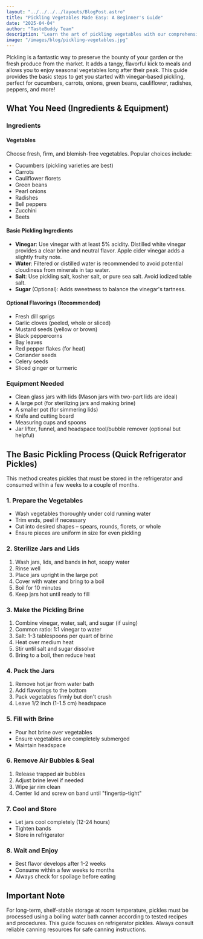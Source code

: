 ```yaml
---
layout: "../../../../layouts/BlogPost.astro"
title: "Pickling Vegetables Made Easy: A Beginner's Guide"
date: "2025-04-04"
author: "TasteBuddy Team"
description: "Learn the art of pickling vegetables with our comprehensive guide. Perfect for preserving seasonal produce and adding tangy flavors to your meals."
image: "/images/blog/pickling-vegetables.jpg"
---
```


Pickling is a fantastic way to preserve the bounty of your garden or the fresh produce from the market. It adds a tangy, flavorful kick to meals and allows you to enjoy seasonal vegetables long after their peak. This guide provides the basic steps to get you started with vinegar-based pickling, perfect for cucumbers, carrots, onions, green beans, cauliflower, radishes, peppers, and more!

## What You Need (Ingredients & Equipment)

### Ingredients

#### Vegetables
Choose fresh, firm, and blemish-free vegetables. Popular choices include:
- Cucumbers (pickling varieties are best)
- Carrots
- Cauliflower florets
- Green beans
- Pearl onions
- Radishes
- Bell peppers
- Zucchini
- Beets

#### Basic Pickling Ingredients
- **Vinegar**: Use vinegar with at least 5% acidity. Distilled white vinegar provides a clear brine and neutral flavor. Apple cider vinegar adds a slightly fruity note.
- **Water**: Filtered or distilled water is recommended to avoid potential cloudiness from minerals in tap water.
- **Salt**: Use pickling salt, kosher salt, or pure sea salt. Avoid iodized table salt.
- **Sugar** (Optional): Adds sweetness to balance the vinegar's tartness.

#### Optional Flavorings (Recommended)
- Fresh dill sprigs
- Garlic cloves (peeled, whole or sliced)
- Mustard seeds (yellow or brown)
- Black peppercorns
- Bay leaves
- Red pepper flakes (for heat)
- Coriander seeds
- Celery seeds
- Sliced ginger or turmeric

### Equipment Needed
- Clean glass jars with lids (Mason jars with two-part lids are ideal)
- A large pot (for sterilizing jars and making brine)
- A smaller pot (for simmering lids)
- Knife and cutting board
- Measuring cups and spoons
- Jar lifter, funnel, and headspace tool/bubble remover (optional but helpful)

## The Basic Pickling Process (Quick Refrigerator Pickles)

This method creates pickles that must be stored in the refrigerator and consumed within a few weeks to a couple of months.

### 1. Prepare the Vegetables
- Wash vegetables thoroughly under cold running water
- Trim ends, peel if necessary
- Cut into desired shapes – spears, rounds, florets, or whole
- Ensure pieces are uniform in size for even pickling

### 2. Sterilize Jars and Lids
1. Wash jars, lids, and bands in hot, soapy water
2. Rinse well
3. Place jars upright in the large pot
4. Cover with water and bring to a boil
5. Boil for 10 minutes
6. Keep jars hot until ready to fill

### 3. Make the Pickling Brine
1. Combine vinegar, water, salt, and sugar (if using)
2. Common ratio: 1:1 vinegar to water
3. Salt: 1-3 tablespoons per quart of brine
4. Heat over medium heat
5. Stir until salt and sugar dissolve
6. Bring to a boil, then reduce heat

### 4. Pack the Jars
1. Remove hot jar from water bath
2. Add flavorings to the bottom
3. Pack vegetables firmly but don't crush
4. Leave 1/2 inch (1-1.5 cm) headspace

### 5. Fill with Brine
- Pour hot brine over vegetables
- Ensure vegetables are completely submerged
- Maintain headspace

### 6. Remove Air Bubbles & Seal
1. Release trapped air bubbles
2. Adjust brine level if needed
3. Wipe jar rim clean
4. Center lid and screw on band until "fingertip-tight"

### 7. Cool and Store
- Let jars cool completely (12-24 hours)
- Tighten bands
- Store in refrigerator

### 8. Wait and Enjoy
- Best flavor develops after 1-2 weeks
- Consume within a few weeks to months
- Always check for spoilage before eating

## Important Note
For long-term, shelf-stable storage at room temperature, pickles must be processed using a boiling water bath canner according to tested recipes and procedures. This guide focuses on refrigerator pickles. Always consult reliable canning resources for safe canning instructions. 